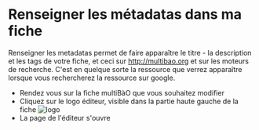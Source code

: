 # Renseigner les métadatas dans ma fiche

Renseigner les metadatas permet de faire apparaître le titre - la description et les tags de votre fiche, et ceci sur http://multibao.org et sur les moteurs de recherche. C'est en quelque sorte la ressource que verrez apparaître lorsque vous rechercherez la ressource sur google.

* Rendez vous sur la fiche multiBàO que vous souhaitez modifier
* Cliquez sur le logo éditeur, visible dans la partie haute gauche de la fiche
![logo](https://framapic.org/tmnZlGFmc1PC/lPMGxuPbLWre.png)
* La page de l'éditeur s'ouvre

